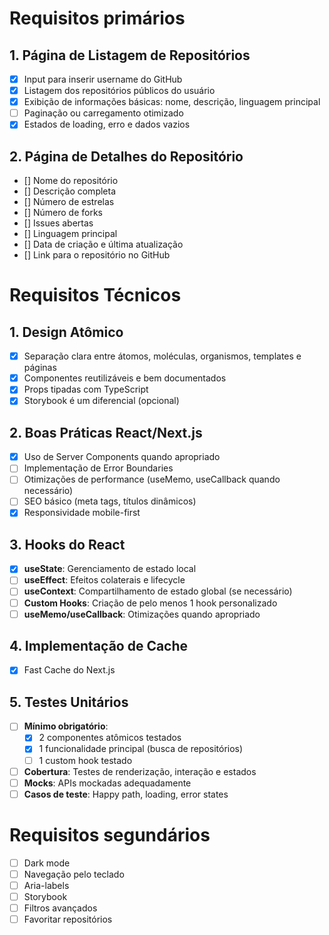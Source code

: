 # Requisitos primários

## 1. Página de Listagem de Repositórios
- [x] Input para inserir username do GitHub
- [x] Listagem dos repositórios públicos do usuário
- [x] Exibição de informações básicas: nome, descrição, linguagem principal
- [ ] Paginação ou carregamento otimizado
- [x] Estados de loading, erro e dados vazios

## 2. Página de Detalhes do Repositório
- [] Nome do repositório
- [] Descrição completa
- [] Número de estrelas
- [] Número de forks
- [] Issues abertas
- [] Linguagem principal
- [] Data de criação e última atualização
- [] Link para o repositório no GitHub

# Requisitos Técnicos
## 1. Design Atômico
- [x] Separação clara entre átomos, moléculas, organismos, templates e páginas
- [x] Componentes reutilizáveis e bem documentados
- [x] Props tipadas com TypeScript
- [x] Storybook é um diferencial (opcional)

## 2. Boas Práticas React/Next.js
- [x] Uso de Server Components quando apropriado
- [ ] Implementação de Error Boundaries
- [ ] Otimizações de performance (useMemo, useCallback quando necessário)
- [ ] SEO básico (meta tags, títulos dinâmicos)
- [x] Responsividade mobile-first

## 3. Hooks do React
- [x] **useState**: Gerenciamento de estado local
- [ ] **useEffect**: Efeitos colaterais e lifecycle
- [ ] **useContext**: Compartilhamento de estado global (se necessário)
- [ ] **Custom Hooks**: Criação de pelo menos 1 hook personalizado
- [ ] **useMemo/useCallback**: Otimizações quando apropriado

## 4. Implementação de Cache
- [x] Fast Cache do Next.js

## 5. Testes Unitários
- [ ] **Mínimo obrigatório**: 
  - [x] 2 componentes atômicos testados
  - [x] 1 funcionalidade principal (busca de repositórios)
  - [ ] 1 custom hook testado
- [ ] **Cobertura**: Testes de renderização, interação e estados
- [ ] **Mocks**: APIs mockadas adequadamente
- [ ] **Casos de teste**: Happy path, loading, error states

#  Requisitos segundários
- [ ] Dark mode
- [ ] Navegação pelo teclado
- [ ] Aria-labels
- [ ] Storybook
- [ ] Filtros avançados
- [ ] Favoritar repositórios